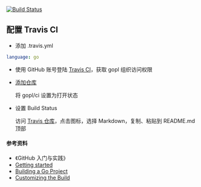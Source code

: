 [![Build Status](https://travis-ci.org/gopl/ci.svg?branch=master)](https://travis-ci.org/gopl/ci)


## 配置 Travis CI

* 添加 .travis.yml
```yaml
language: go
```

* 使用 GitHub 账号登陆 [Travis CI](https://travis-ci.org/)，获取 gopl 组织访问权限

* [添加仓库](https://travis-ci.org/profile/gopl)

	将 gopl/ci 设置为打开状态

* 设置 Build Status

	访问 [Travis 仓库](https://travis-ci.org/gopl/ci)，点击图标，选择 Markdown，复制、粘贴到 README.md 顶部


#### 参考资料

- 《GitHub 入门与实践》
- [Getting started](https://docs.travis-ci.com/user/getting-started/)
- [Building a Go Project](https://docs.travis-ci.com/user/languages/go)
- [Customizing the Build](https://docs.travis-ci.com/user/customizing-the-build/)

